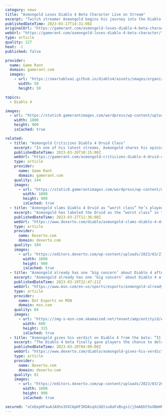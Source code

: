```yaml
---
category: news
title: "Asmongold Loses Diablo 4 Beta Character Live on Stream"
excerpt: "Twitch streamer Asmongold begins his journey into the Diablo 4 early access beta, only to suffer a crash and then lose his character. To Blizzard's credit, it's communicated that there are ongoing ..."
publishedDateTime: 2023-03-17T14:31:00Z
originalUrl: "https://gamerant.com/asmongold-loses-diablo-4-beta-character/"
webUrl: "https://gamerant.com/asmongold-loses-diablo-4-beta-character/"
type: article
quality: 127
heat: -1
published: false

provider:
  name: Game Rant
  domain: gamerant.com
  images:
    - url: "https://smartableai.github.io/diablo4/assets/images/organizations/gamerant.com-50x50.jpg"
      width: 50
      height: 50

topics:
  - Diablo 4

images:
  - url: "https://static0.gamerantimages.com/wordpress/wp-content/uploads/2023/03/twitch-asmongold-diablo-4-character.jpg"
    width: 1800
    height: 900
    isCached: true

related:
  - title: "Asmongold Criticizes Diablo 4 Druid Class"
    excerpt: "In one of his latest streams, Asmongold shares his opinion on the druid class in Diablo 4, and it's far from a positive review."
    publishedDateTime: 2023-03-26T10:15:00Z
    webUrl: "https://gamerant.com/asmongold-criticizes-diablo-4-druid-class/"
    type: article
    provider:
      name: Game Rant
      domain: gamerant.com
    quality: 144
    images:
      - url: "https://static0.gamerantimages.com/wordpress/wp-content/uploads/2023/03/diablo-4-druid-art.jpg"
        width: 1800
        height: 900
        isCached: true
  - title: "Asmongold slams Diablo 4 Druid as “worst class” he’s played in the game"
    excerpt: "Asmongold has labeled the Druid as the “worst class” in the Diablo 4 beta, so here’s what the popular Twitch streamer had to say. Asmongold has been busy delving into the dark dungeons of Diablo 4, ..."
    publishedDateTime: 2023-03-27T11:36:00Z
    webUrl: "https://www.dexerto.com/diablo/asmongold-slams-diablo-4-druid-as-worst-class-hes-played-in-the-game-2097732/"
    type: article
    provider:
      name: Dexerto.com
      domain: dexerto.com
    quality: 104
    images:
      - url: "https://editors.dexerto.com/wp-content/uploads/2023/03/27/Asmongold-Diablo-4-Druid.jpg"
        width: 1600
        height: 900
        isCached: true
  - title: "Asmongold already has one ‘big concern’ about Diablo 4 after playing the beta"
    excerpt: "Asmongold already has one ‘big concern’ about Diablo 4 after playing the Early Access beta over the weekend, as well as a few smaller ones."
    publishedDateTime: 2023-03-19T22:47:21Z
    webUrl: "https://www.msn.com/en-us/sports/esports/asmongold-already-has-one-big-concern-about-diablo-4-after-playing-the-beta/ar-AA18PN6j"
    type: article
    provider:
      name: Dot Esports on MSN
      domain: msn.com
    quality: 84
    images:
      - url: "https://img-s-msn-com.akamaized.net/tenant/amp/entityid/AA18PAMd.img?h=315&w=600&m=6&q=60&o=t&l=f&f=jpg&x=417&y=209"
        width: 600
        height: 315
        isCached: true
  - title: "Asmongold gives his verdict on Diablo 4 from the beta: “It’s not changing my life”"
    excerpt: "The Diablo 4 beta finally gave players the chance to delve into the new ARPG and popular Twitch Streamer, Asmongold, has given his early impressions of the latest game."
    publishedDateTime: 2023-03-20T04:09:00Z
    webUrl: "https://www.dexerto.com/diablo/asmongold-gives-his-verdict-on-diablo-4-from-the-beta-its-not-changing-my-life-2090779/"
    type: article
    provider:
      name: Dexerto.com
      domain: dexerto.com
    quality: 81
    images:
      - url: "https://editors.dexerto.com/wp-content/uploads/2023/03/20/Asmongold-Diablo-4-beta.jpg"
        width: 1600
        height: 900
        isCached: true

secured: "vCeQxpHFauAJAXhn3VXCApHFIKDAiqXcGQtsu8aFvBsgsJ/jSmAQUt5oXBmHkeKsQPgfwBV7uMNpUt1cK98Mur/epm3m1W3GHdFKOcWYa3vQUOxFP/d1KakN2tjTG4enrKgAGMATif7tCkTdAnMsgyoke/e/f64IdqTwBv+z2rzeD4oMn9+bKPQ+u2cCCE+GZOgXrXFsZutmQWpA09URFYBskNFnRChJk3+lkhwvnZ9c7RyO+9mQ10CKysUDyE1ws1n/Uua+LjXjmotjBRGrcN3hkXjNEI+XoDHX1u58pAkSxr524E9FiRRNKi/tE/nEpfi67Q8H87OtpaYKM5Yb9bxgDYERl3jqwynNLszS5+M=;0Mjgun5f87/ArCd1o9pKrQ=="
---
```


